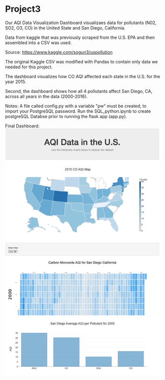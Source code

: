 # Project3

Our AQI Data Visualization Dashboard
visualizaes data for pollutants (N02, SO2,  O3, CO) in the United State and San Diego, California. 


Data from kaggle that was previously scraped from the U.S. EPA and then assembled into a CSV was used.

Source: https://www.kaggle.com/sogun3/uspollution

The original Kaggle CSV was modified with Pandas to contain only data we needed for this project. 

The dashboard visualizes how CO AQI affected each state in the U.S. for the year 2015.

Second, the dashboard shows how all 4 pollutants affect San Diego, CA, across all years in the data (2000-2016).

Notes: A file called config.py with a variable "pw" must be created, to import  your PostgreSQL password. Run the SQL_python.ipynb to create postgreSQL Databse prior to running the flask app (app.py).

Final Dashboard:
![Dashboard](Images/DASH.png "dashboard images")

